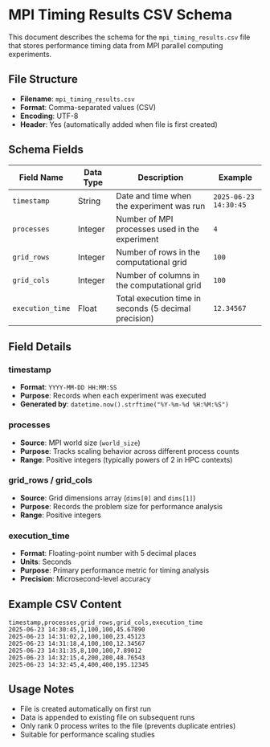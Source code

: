 # MPI Timing Results CSV Schema

This document describes the schema for the `mpi_timing_results.csv` file that stores performance timing data from MPI parallel computing experiments.

## File Structure

- **Filename**: `mpi_timing_results.csv`
- **Format**: Comma-separated values (CSV)
- **Encoding**: UTF-8
- **Header**: Yes (automatically added when file is first created)

## Schema Fields

| Field Name | Data Type | Description | Example |
|------------|-----------|-------------|---------|
| `timestamp` | String | Date and time when the experiment was run | `2025-06-23 14:30:45` |
| `processes` | Integer | Number of MPI processes used in the experiment | `4` |
| `grid_rows` | Integer | Number of rows in the computational grid | `100` |
| `grid_cols` | Integer | Number of columns in the computational grid | `100` |
| `execution_time` | Float | Total execution time in seconds (5 decimal precision) | `12.34567` |

## Field Details

### timestamp

- **Format**: `YYYY-MM-DD HH:MM:SS`
- **Purpose**: Records when each experiment was executed
- **Generated by**: `datetime.now().strftime("%Y-%m-%d %H:%M:%S")`

### processes

- **Source**: MPI world size (`world_size`)
- **Purpose**: Tracks scaling behavior across different process counts
- **Range**: Positive integers (typically powers of 2 in HPC contexts)

### grid_rows / grid_cols

- **Source**: Grid dimensions array (`dims[0]` and `dims[1]`)
- **Purpose**: Records the problem size for performance analysis
- **Range**: Positive integers

### execution_time

- **Format**: Floating-point number with 5 decimal places
- **Units**: Seconds
- **Purpose**: Primary performance metric for timing analysis
- **Precision**: Microsecond-level accuracy

## Example CSV Content

```csv
timestamp,processes,grid_rows,grid_cols,execution_time
2025-06-23 14:30:45,1,100,100,45.67890
2025-06-23 14:31:02,2,100,100,23.45123
2025-06-23 14:31:18,4,100,100,12.34567
2025-06-23 14:31:35,8,100,100,7.89012
2025-06-23 14:32:15,4,200,200,48.76543
2025-06-23 14:32:45,4,400,400,195.12345
```

## Usage Notes

- File is created automatically on first run
- Data is appended to existing file on subsequent runs
- Only rank 0 process writes to the file (prevents duplicate entries)
- Suitable for performance scaling studies
